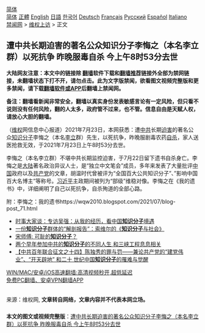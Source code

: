  <!-- 面包屑导航 --> <div class="breadcrumb"><!-- GTranslate: https://gtranslate.io/ -->  <div class="switcher notranslate">  <div class="selected">  <a href="#" onclick="return false;"> 简体</a>  </div>  <div class="option">  <a href="https://www.bannedbook.org" onclick="doGTranslate('zh-CN|zh-CN');jQuery('div.switcher div.selected a').html(jQuery(this).html());return false;" title="简体中文" class="nturl selected"> 简体</a>  <a href="https://www.bannedbook.org/zh-tw/" onclick="doGTranslate('zh-CN|zh-TW');jQuery('div.switcher div.selected a').html(jQuery(this).html());return false;" title="繁體中文" class="nturl"> 正體</a>  <a href="https://www.bannedbook.org/en/" onclick="doGTranslate('zh-CN|en');jQuery('div.switcher div.selected a').html(jQuery(this).html());return false;" title="English" class="nturl"> English</a>  <a href="https://www.bannedbook.org/ja/" onclick="doGTranslate('zh-CN|ja');jQuery('div.switcher div.selected a').html(jQuery(this).html());return false;" title="日本語" class="nturl"> 日語</a>  <a href="https://www.bannedbook.org/ko/" onclick="doGTranslate('zh-CN|ko');jQuery('div.switcher div.selected a').html(jQuery(this).html());return false;" title="한국어" class="nturl"> 한국어</a>  <a href="https://www.bannedbook.org/de/" onclick="doGTranslate('zh-CN|de');jQuery('div.switcher div.selected a').html(jQuery(this).html());return false;" title="Deutsch" class="nturl"> Deutsch</a>  <a href="https://www.bannedbook.org/fr/" onclick="doGTranslate('zh-CN|fr');jQuery('div.switcher div.selected a').html(jQuery(this).html());return false;" title="Français" class="nturl"> Français</a>  <a href="https://www.bannedbook.org/ru/" onclick="doGTranslate('zh-CN|ru');jQuery('div.switcher div.selected a').html(jQuery(this).html());return false;" title="Русский" class="nturl"> Русский</a>  <a href="https://www.bannedbook.org/es/" onclick="doGTranslate('zh-CN|es');jQuery('div.switcher div.selected a').html(jQuery(this).html());return false;" title="Español" class="nturl"> Español</a>  <a href="https://www.bannedbook.org/it/" onclick="doGTranslate('zh-CN|it');jQuery('div.switcher div.selected a').html(jQuery(this).html());return false;" title="Italiano" class="nturl"> Italiano</a>  </div>  </div>      <div class='breadcrumb-sub'><!-- Breadcrumb NavXT 6.3.0 --> <a href="https://www.bannedbook.org/" class="home">禁闻网</a> &gt; <a href="https://www.bannedbook.org/bnews/weiquan/" class="category">维权上访</a> &gt; 正文</div></div><h2>遭中共长期迫害的著名公众知识分子李悔之&#65288;本名李立群&#65289;以死抗争 昨晚服毒自杀 今上午8时53分去世</h2> <p class="notice"><b>大陆网友注意：本文中的链接除 <a href="https://github.com/bannedbook/fanqiang" >翻墙</a>软件下载和<a href="https://github.com/killgcd/justmysocks/blob/master/README.md">翻墙推荐</a>链接外全部为禁网链接，未翻墙状态下打不开，请勿点击。此为文字版禁闻，欲看图文视频完整版和更多禁闻，请下载<a href="https://github.com/bannedbook/fanqiang">翻墙软件或APP</a>后翻墙上禁闻网。</p><p>备注：翻墙看新闻非常安全，翻墙以真实身份发表敏感言论有一定风险，但只看不说则没有任何风险，翻的人太多，政府管不过来，也不管。信息自由是天赋人权，请放心大胆的翻墙。</b></p>  <div class="entry"> <p>&#65288;<span class='wp_keywordlink_affiliate'><a href="https://www.bannedbook.org/bnews/weiquan/" title="维权" target="_blank">维权</a></span>网信息中心报道&#65289;2021年7月23日&#65292;本网获悉&#65306;遭<a href="https://www.bannedbook.org/bnews/tag/%e4%b8%ad%e5%85%b1/" class="st_tag internal_tag" rel="tag" title="标签 中共 下的日志">中共</a>长期<a href="https://www.bannedbook.org/bnews/tag/%e8%bf%ab%e5%ae%b3/" class="st_tag internal_tag" rel="tag" title="标签 迫害 下的日志">迫害</a>的著名公众<a href="https://www.bannedbook.org/bnews/tag/%e7%9f%a5%e8%af%86%e5%88%86%e5%ad%90/" class="st_tag internal_tag" rel="tag" title="标签 知识分子 下的日志">知识分子</a>李悔之&#65288;本名<a href="https://www.bannedbook.org/bnews/tag/%e6%9d%8e%e7%ab%8b/" class="st_tag internal_tag" rel="tag" title="标签 李立 下的日志">李立</a>群&#65289;先生&#65292;以死抗争&#65292;昨晚服剧毒农药<a href="https://www.bannedbook.org/bnews/tag/%e8%87%aa%e6%9d%80/" class="st_tag internal_tag" rel="tag" title="标签 自杀 下的日志">自杀</a>&#65292;家人送医抢救无效&#65292;于2021年7月23日上午8时53分去世&#12290;</p> <p>李悔之&#65288;本名李立群&#65289;不堪中共长期监控迫害&#65292;于7月22日留下遗书自杀身亡&#12290;李悔之是<span class='wp_keywordlink_affiliate'><a href="https://www.bannedbook.org/" title="大陆" target="_blank">大陆</a></span>著名政治异议人士&#65292;是&#8220;独立中文笔会&#8221;成员&#65292;多年来发表了大量批评<span class='wp_keywordlink_affiliate'><a href="https://www.bannedbook.org/" title="中国" target="_blank">中国</a></span>政府以及<a href="https://www.bannedbook.org/bnews/tag/%e5%85%b1%e4%ba%a7%e5%85%9a/" class="st_tag internal_tag" rel="tag" title="标签 共产党 下的日志">共产党</a>的文章&#65292;胡温时代曾被评为&#8220;全国百大公共知识分子&#8221;&#12289;&#8221;影响中国百大名博主&#8221;等称号&#12290;<a href="https://www.bannedbook.org/bnews/tag/%e4%b9%a0%e8%bf%91%e5%b9%b3/" class="st_tag internal_tag" rel="tag" title="标签 习近平 下的日志">习近平</a>主政期间被列为&#8220;部级&#8221;维稳对像&#12290;李悔之在&#12298;我的遗书&#12299;中&#65292;详细阐明了自己以死抗争&#65292;自杀殉道的全部心路&#12290;&nbsp;</p>  <p>附&#65306;李悔之&#65306;我的遗书https://wqw2010.blogspot.com/2021/07/blog-post_71.html</p> <ul class='op-related-articles' title='相关阅读'> <li><a href='https://www.bannedbook.org/bnews/comments/20210713/1586395.html' target='_blank'>时事大家谈：专访吴强：从我的经历，看中国<b>知识分子</b>境遇</a></li> <li><a href='https://www.bannedbook.org/bnews/baitai/20210619/1569930.html' target='_blank'>一份<b>知识分子</b>群体的“解剖报告”：索维尔的《<b>知识分子</b>与社会》</a></li> <li><a href='https://www.bannedbook.org/bnews/comments/20210617/1568371.html' target='_blank'>宋师傅: 可耻的<b>知识分子</b>？</a></li> <li><a href='https://www.bannedbook.org/bnews/cnnews/20210613/1565970.html' target='_blank'>两个早年参加中共的<b>知识分子</b>的不同人生 和三峡工程息息相关</a></li> <li><a href='https://www.bannedbook.org/bnews/baitai/20210612/1565577.html' target='_blank'>【中共百年联合征文之十四】陈独秀的罪与罚——兼论共产党的“建党伟业”、“开天辟地” 和二十 世纪中国<b>知识分子</b>的罹难与觉醒</a></li> </ul> <p class="texttj"> <a href="https://github.com/bannedbook/fanqiang/wiki/V2ray%E6%9C%BA%E5%9C%BA" target="_blank">WIN/MAC/安卓/iOS高速翻墙:高清视频秒开,超低延迟</a><br/> <a href="https://github.com/bannedbook/fanqiang/wiki/%E7%A6%81%E9%97%BB%E7%BD%91%E5%AE%89%E5%8D%93%E7%BF%BB%E5%A2%99%E6%96%B0%E9%97%BBAPP" target="_blank">免费PC翻墙、安卓VPN翻墙APP</a></p> <p><br /> 来源：维权网, <strong>文章转自网络，文章内容并不代表本网立场。</strong></p><a name='sharetosocial'></a>  <div style="margin-bottom:5px;padding-bottom:5px;clear:both"> <div id="archive-pix-1" class="banner-ads"> <!-- AuctionX Display platform tag START --> <div id="26318x728x90x621x_ADSLOT2" clicktrack="%%CLICK_URL_ESC%%"></div> <!-- AuctionX Display platform tag END --> </div> <div id="archive-pix-2" class="banner-ads"> <!-- AuctionX Display platform tag START --> <div id="26315x300x250x621x_ADSLOT2" clicktrack="%%CLICK_URL_ESC%%"></div> <!-- AuctionX Display platform tag END --> </div> </div>  <div id="archive-pix-1" class="banner-ads"> <!-- AuctionX Display platform tag START --> <div id="26318x728x90x621x_ADSLOT3" clicktrack="%%CLICK_URL_ESC%%"></div> <!-- AuctionX Display platform tag END --> </div> <div><b>本文的图文或视频完整版</b>：<a href='https://www.bannedbook.org/bnews/weiquan/20210723/1592603.html'>遭中共长期迫害的著名公众知识分子李悔之&#65288;本名李立群&#65289;以死抗争 昨晚服毒自杀 今上午8时53分去世</a></div>  </div><!--END ENTRY--> 